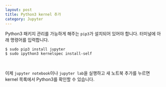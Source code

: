 ```yaml
---
layout: post
title: Python3 kernel 추가
category: Jupyter
---
```


Python3 패키지 관리를 가능하게 해주는 `pip3`가 설치되어 있어야 합니다. 터미널에 아래 명령어를 입력합니다.  
```
$ sudo pip3 install jupyter
$ sudo ipython3 kernelspec install-self
```

<br>

이제 `jupyter notebook`이나 `jupyter lab`을 실행하고 새 노트북 추가를 누르면 kernel 목록에서 Python3를 확인할 수 있습니다.
